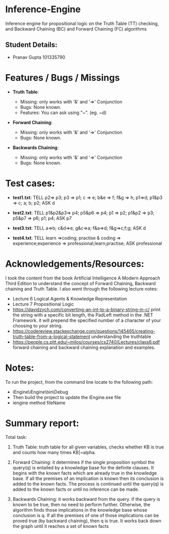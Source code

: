 # Inference-Engine

Inference engine for propositional logic on the Truth Table (TT) checking, and Backward Chaining (BC) and Forward Chaining (FC) algorithms

Student Details:
-------------------------------------------------------------------------------------------------------------
- Pranav Gupta 	101335790


Features / Bugs / Missings
=============================================================================================================
- **Truth Table**:
    - Missing: only works with '&' and '=>' Conjunction
    - Bugs: None known.
    - Features: You can ask using "~". (eg. ~d)
    
- **Forward Chaining**:
    - Missing: only works with '&' and '=>' Conjunction
    - Bugs: None known.
    
- **Backwards Chaining**:
    - Missing: only works with '&' and '=>' Conjunction
    - Bugs: None known.
    
Test cases: 
=============================================================================================================
  - **test1.txt**:
  TELL
  p2=> p3; p3 => p1; c => e; b&e => f; f&g => h; p1=>d; p1&p3 => c; a; b; p2;
  ASK
  d
  
  - **test2.txt**:
  TELL
  p1&p2&p3=> p4; p5&p6 => p4; p1 => p2; p1&p2 => p3; p5&p7 => p6; p1; p4;
  ASK
  p7
  
  - **test3.txt**:
  TELL
  a=>b; c&d=>e; g&c=>a; f&a=>d; f&g=>c;f;g;
  ASK
  d
  
  - **test4.txt**:
  TELL
  learn =>coding; practise & coding => experience;experience => professional;learn;practise;
  ASK
  professional
  
  
Acknowledgements/Resources: 
=============================================================================================================
I took the content from the book Artificial Intelligence A Modern Approach Third Edition to understand the concept of Forward Chaining, Backward chaining and Truth Table.
I also went through the following lecture notes: 
- Lecture 6 Logical Agents & Knowledge Representation
- Lecture 7 Propositional Logic
- https://davidzych.com/converting-an-int-to-a-binary-string-in-c/
	 print the string with a specific bit length, the PadLeft method in the .NET Framework. it will prepend the specified number of 	 a character of your choosing to your string.
- https://codereview.stackexchange.com/questions/145465/creating-truth-table-from-a-logical-statement
	understanding the truthtable
- https://people.cs.pitt.edu/~milos/courses/cs2740/Lectures/class6.pdf
	forward chaining and backward chaining explanation and examples.


Notes: 
=============================================================================================================
To run the project, from the command line locate to the following path:
- iEngine\iEngine\bin\Debug
- Then build the project to update the iEngine.exe file
- iengine method fileName

Summary report:
=============================================================================================================
Total task:
1. Truth Table: truth table for all given variables, checks whether KB is true and counts how many times KB|=alpha.

2. Forward Chaining: it determines if the single proposition symbol the query(q) is entailed by a knowledge base for the definite clauses. It begins with the known facts which are already true in the knowledge base. If all the premises of an implication is known then its conclusion is added to the known facts. The process is continued until the query(q) is added to the known facts or until no inference can be made.

3. Backwards Chaining: it works backward from the query. if the query is known to be true, then no need to perform further. Otherwise, the algorithm finds those implications in the knowledge base whose conclusion is q. If all the premises of one of those implications can be proved true (by backward chaining), then q is true. It works back down the graph until it reaches a set of known facts
